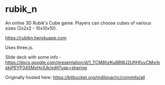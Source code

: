 # rubik_n

An online 3D Rubik's Cube game.
Players can choose cubes of various sizes (2x2x2 - 10x10x10).

https://rubikn.herokuapp.com

Uses three.js.

Slide deck with some info - https://docs.google.com/presentation/d/1_TCM8hzKu8BWJ2UfjHfuvCMvrbekjPEYP34SMxHcIUk/edit?usp=sharing

Originally hosted here: https://bitbucket.org/mdilovar/rc/commits/all
